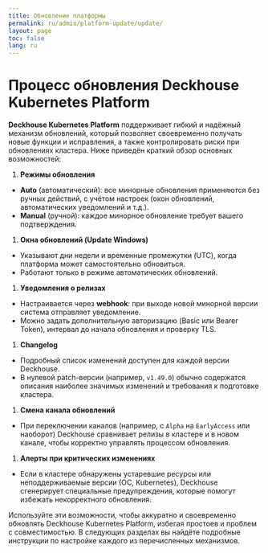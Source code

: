 ```yaml
---
title: Обновление платформы
permalink: ru/admin/platform-update/update/
layout: page
toc: false
lang: ru
---
```


# Процесс обновления Deckhouse Kubernetes Platform

**Deckhouse Kubernetes Platform** поддерживает гибкий и надёжный механизм обновлений, который позволяет своевременно получать новые функции и исправления, а также контролировать риски при обновлениях кластера. Ниже приведён краткий обзор основных возможностей:

1. **Режимы обновления**
  - **Auto** (автоматический): все минорные обновления применяются без ручных действий, с учётом настроек (окон обновлений, автоматических уведомлений и т.д.).
  - **Manual** (ручной): каждое минорное обновление требует вашего подтверждения.

1. **Окна обновлений (Update Windows)**
  - Указывают дни недели и временные промежутки (UTC), когда платформа может самостоятельно обновиться.
  - Работают только в режиме автоматических обновлений.

1. **Уведомления о релизах**
  - Настраивается через **webhook**: при выходе новой минорной версии система отправляет уведомление.
  - Можно задать дополнительную авторизацию (Basic или Bearer Token), интервал до начала обновления и проверку TLS.

1. **Changelog**
  - Подробный список изменений доступен для каждой версии Deckhouse.
  - В нулевой patch-версии (например, `v1.49.0`) обычно содержатся описания наиболее значимых изменений и требования к подготовке кластера.

1. **Смена канала обновлений**
  - При переключении каналов (например, с `Alpha` на `EarlyAccess` или наоборот) Deckhouse сравнивает релизы в кластере и в новом канале, чтобы корректно управлять процессом обновления.

1. **Алерты при критических изменениях**
  - Если в кластере обнаружены устаревшие ресурсы или неподдерживаемые версии (ОС, Kubernetes), Deckhouse сгенерирует специальные предупреждения, которые помогут избежать некорректного обновления.

Используйте эти возможности, чтобы аккуратно и своевременно обновлять Deckhouse Kubernetes Platform, избегая простоев и проблем с совместимостью. В следующих разделах вы найдёте подробные инструкции по настройке каждого из перечисленных механизмов.

